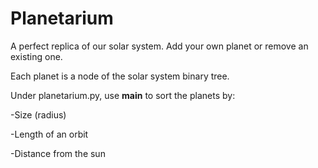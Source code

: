 # Planetarium
A perfect replica of our solar system. Add your own planet or remove an existing one. 

Each planet is a node of the solar system binary tree. 

Under planetarium.py, use __main__ to sort the planets by:

-Size (radius)

-Length of an orbit

-Distance from the sun
